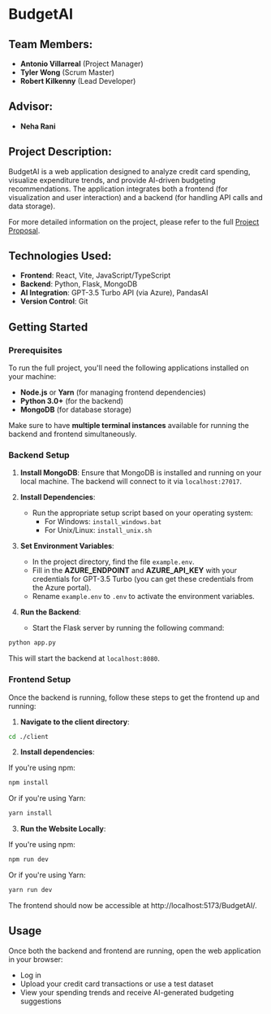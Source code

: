 # BudgetAI

## Team Members:
- **Antonio Villarreal** (Project Manager)
- **Tyler Wong** (Scrum Master)
- **Robert Kilkenny** (Lead Developer)

## Advisor:
- **Neha Rani**

## Project Description:
BudgetAI is a web application designed to analyze credit card spending, visualize expenditure trends, and provide AI-driven budgeting recommendations. The application integrates both a frontend (for visualization and user interaction) and a backend (for handling API calls and data storage).

For more detailed information on the project, please refer to the full [Project Proposal](https://docs.google.com/document/d/1ONZCn0vUPkbhBzL3Ws0JeJxyeE3qcLh3IjFuwpUngoM/edit?usp=sharing).

## Technologies Used:
- **Frontend**: React, Vite, JavaScript/TypeScript
- **Backend**: Python, Flask, MongoDB
- **AI Integration**: GPT-3.5 Turbo API (via Azure), PandasAI
- **Version Control**: Git

## Getting Started

### Prerequisites

To run the full project, you'll need the following applications installed on your machine:
- **Node.js** or **Yarn** (for managing frontend dependencies)
- **Python 3.0+** (for the backend)
- **MongoDB** (for database storage)

Make sure to have **multiple terminal instances** available for running the backend and frontend simultaneously.


### Backend Setup

1. **Install MongoDB**: Ensure that MongoDB is installed and running on your local machine. The backend will connect to it via `localhost:27017`.
   
2. **Install Dependencies**:
    - Run the appropriate setup script based on your operating system:
        - For Windows: `install_windows.bat`
        - For Unix/Linux: `install_unix.sh`
   
3. **Set Environment Variables**:
    - In the project directory, find the file `example.env`.
    - Fill in the **AZURE_ENDPOINT** and **AZURE_API_KEY** with your credentials for GPT-3.5 Turbo (you can get these credentials from the Azure portal).
    - Rename `example.env` to `.env` to activate the environment variables.
    
4. **Run the Backend**:
    - Start the Flask server by running the following command:
```bash
python app.py
```
This will start the backend at `localhost:8080`.


### Frontend Setup

Once the backend is running, follow these steps to get the frontend up and running:

1. **Navigate to the client directory**:
```bash
cd ./client
```
2. **Install dependencies**:

If you're using npm:
```bash
npm install
```
Or if you're using Yarn:
```bash
yarn install
```
3. **Run the Website Locally**:

If you're using npm:
```bash
npm run dev
```
Or if you're using Yarn:
```bash
yarn run dev
```
The frontend should now be accessible at http://localhost:5173/BudgetAI/.


## Usage
Once both the backend and frontend are running, open the web application in your browser:

- Log in
- Upload your credit card transactions or use a test dataset
- View your spending trends and receive AI-generated budgeting suggestions
